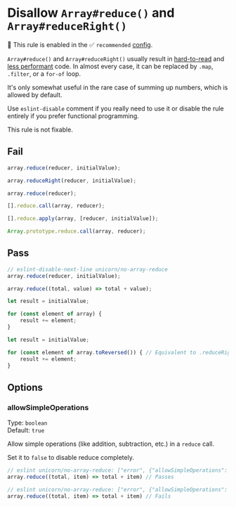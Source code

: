 # Disallow `Array#reduce()` and `Array#reduceRight()`

💼 This rule is enabled in the ✅ `recommended` [config](https://github.com/sindresorhus/eslint-plugin-unicorn#preset-configs-eslintconfigjs).

<!-- end auto-generated rule header -->
<!-- Do not manually modify this header. Run: `npm run fix:eslint-docs` -->

`Array#reduce()` and `Array#reduceRight()` usually result in [hard-to-read](https://twitter.com/jaffathecake/status/1213077702300852224) and [less performant](https://www.richsnapp.com/article/2019/06-09-reduce-spread-anti-pattern) code. In almost every case, it can be replaced by `.map`, `.filter`, or a `for-of` loop.

It's only somewhat useful in the rare case of summing up numbers, which is allowed by default.

Use `eslint-disable` comment if you really need to use it or disable the rule entirely if you prefer functional programming.

This rule is not fixable.

## Fail

```js
array.reduce(reducer, initialValue);
```

```js
array.reduceRight(reducer, initialValue);
```

```js
array.reduce(reducer);
```

```js
[].reduce.call(array, reducer);
```

```js
[].reduce.apply(array, [reducer, initialValue]);
```

```js
Array.prototype.reduce.call(array, reducer);
```

## Pass

```js
// eslint-disable-next-line unicorn/no-array-reduce
array.reduce(reducer, initialValue);
```

```js
array.reduce((total, value) => total + value);
```

```js
let result = initialValue;

for (const element of array) {
	result += element;
}
```

```js
let result = initialValue;

for (const element of array.toReversed()) { // Equivalent to .reduceRight()
	result += element;
}
```

## Options

### allowSimpleOperations

Type: `boolean`\
Default: `true`

Allow simple operations (like addition, subtraction, etc.) in a `reduce` call.

Set it to `false` to disable reduce completely.

```js
// eslint unicorn/no-array-reduce: ["error", {"allowSimpleOperations": true}]
array.reduce((total, item) => total + item) // Passes
```

```js
// eslint unicorn/no-array-reduce: ["error", {"allowSimpleOperations": false}]
array.reduce((total, item) => total + item) // Fails
```
